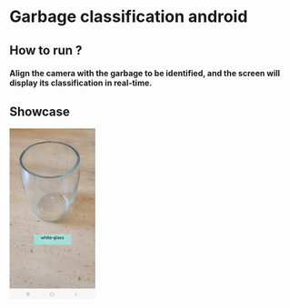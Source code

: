 # Garbage classification android

## How to run ?

#### Align the camera with the garbage to be identified, and the screen will display its classification in real-time.

## Showcase

<img src="https://github.com/Lanlul/garbage_classification_android/blob/master/garbage_classification_testing.jpg" width="30%" height="30%">
